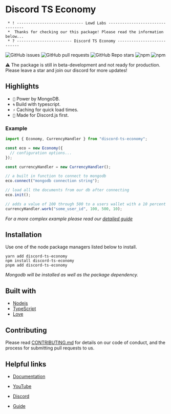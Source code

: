 # Discord TS Economy

```
 * ! ----------------------------- Lewd Labs ---------------------------------
 *  Thanks for checking our this package! Please read the information below...
 * ? ------------------------ Discord TS Economy ---------------------------
```

![GitHub issues](https://img.shields.io/github/issues/lewd-labs/discord-easy-economy?style=for-the-badge) ![GitHub pull requests](https://img.shields.io/github/issues-pr/lewd-labs/discord-easy-economy?style=for-the-badge) ![GitHub Repo stars](https://img.shields.io/github/stars/lewd-labs/discord-easy-economy?style=for-the-badge) ![npm](https://img.shields.io/npm/v/discord-ts-economy?style=for-the-badge) ![npm](https://img.shields.io/npm/dw/discord-ts-economy?style=for-the-badge)

⚠️ The package is still in beta-development and not ready for production. Please leave a star and join our discord for more updates!

## Highlights

- `🍃` Power by MongoDB.
- `🌀` Build with typescript.
- `⚡` Caching for quick load times.
- `🤖` Made for Discord.js first.

### Example

```typescript
import { Economy, CurrencyHandler } from "discord-ts-economy";

const eco = new Economy({
  // configuration options...
});

const currencyHandler = new CurrencyHandler();

// a built in function to connect to mongodb
eco.connect("mongodb connection string");

// load all the documents from our db after connecting
eco.init();

// adds a value of 100 through 500 to a users wallet with a 10 percent fail chance.
currencyHandler.work("some_user_id", 100, 500, 10);
```

_For a more complex example please read our [detailed guide](https://lewd-labs.github.io/xyz/)_

## Installation

Use one of the node package managers listed below to install.

```
yarn add discord-ts-economy
npm install discord-ts-economy
pnpm add discord-ts-economy
```

_Mongodb will be installed as well as the package dependency._

## Built with

- [Nodejs](https://nodejs.org/en/)
- [TypeScript](https://www.typescriptlang.org/)
- [Love](https://www.youtube.com/channel/UCVOQobByo_2WISQf2037eXQ)

## Contributing

Please read [CONTRIBUTING.md](./.github/assets/CONTRIBUTING.md) for details on our code of conduct, and the process for submitting pull requests to us.

## Helpful links

- [Documentation](https://lewd-labs.github.io/Economy/)

- [YouTube](https://www.youtube.com/channel/UCVOQobByo_2WISQf2037eXQ)

- [Discord](https://discord.com/invite/N79DZsm3m2)

- [Guide](https://lewd-labs.github.io/xyz/)
